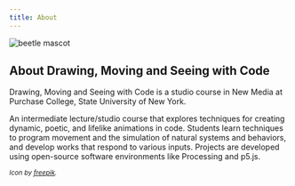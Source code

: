 ```yaml
---
title: About 
---
```


![beetle mascot](beetle_small.png)

## About Drawing, Moving and Seeing with Code

Drawing, Moving and Seeing with Code is a studio course in New Media at Purchase College, State University of New York.

An intermediate lecture/studio course that explores techniques for creating dynamic, poetic, and lifelike animations in code. Students learn techniques to program movement and the simulation of natural systems and behaviors, and develop works that respond to various inputs. Projects are developed using open-source software environments like Processing and p5.js.

<sub>*Icon by [freepik](https://www.freepik.com/icon/bug_5262156#fromView=search&page=4&position=64&uuid=a0096035-24b1-4fbc-93cd-30f1ca4d8c02).*</sub>


